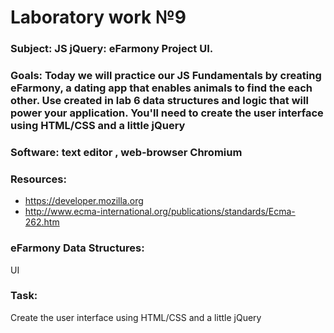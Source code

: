 # Laboratory work №9
### Subject: JS jQuery: eFarmony Project UI.
### Goals: Today we will practice our JS Fundamentals by creating eFarmony, a dating app that enables animals to find the each other. Use created in lab 6 data structures and logic that will power your application. You'll need to create the user interface using HTML/CSS and a little jQuery
### Software: text editor , web-browser Chromium
### Resources:
- https://developer.mozilla.org
- http://www.ecma-international.org/publications/standards/Ecma-262.htm
### eFarmony Data Structures: 
UI
### Task:
Create the user interface using HTML/CSS and a little jQuery
